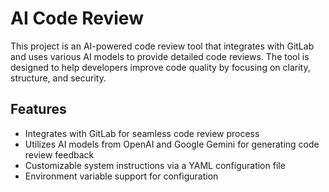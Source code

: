 # AI Code Review

This project is an AI-powered code review tool that integrates with GitLab and uses various AI models to provide detailed code reviews. The tool is designed to help developers improve code quality by focusing on clarity, structure, and security.

## Features
- Integrates with GitLab for seamless code review process
- Utilizes AI models from OpenAI and Google Gemini for generating code review feedback
- Customizable system instructions via a YAML configuration file
- Environment variable support for configuration